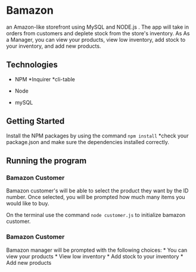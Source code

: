 # Bamazon
an Amazon-like storefront using MySQL and NODE.js . The app will take in orders from customers and deplete stock from the store's inventory. As As a Manager, you can view your products, view low inventory, add stock to your inventory, and add new products.

## Technologies
* NPM
    *Inquirer
    *cli-table
    
* Node
* mySQL

## Getting Started
Install the NPM packages by using the command ```npm install```
*check your package.json and make sure the dependencies installed correctly.

## Running the program
### Bamazon Customer
Bamazon customer's  will be able to select the product they want by the ID number.  Once selected, you will be prompted how much many items you would like to buy.

On the terminal use the command ```node customer.js``` to initialize bamazon customer.

### Bamazon Customer
Bamazon manager will be prompted with the following choices:
    * You can view your products
    * View low inventory
    * Add stock to your inventory
    * Add new products
